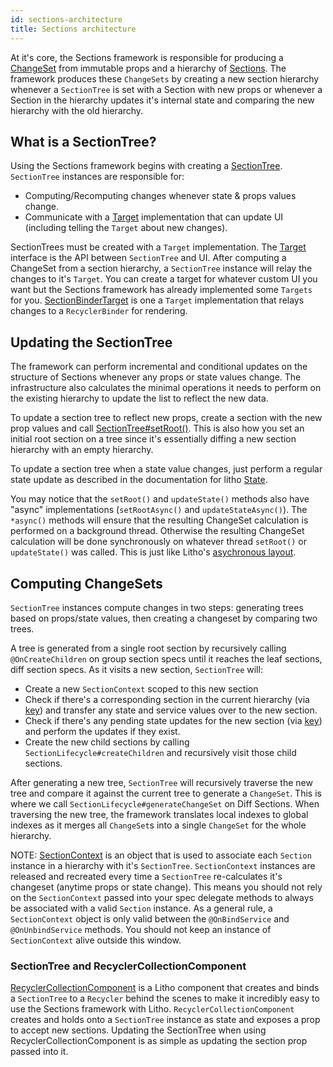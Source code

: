 ```yaml
---
id: sections-architecture
title: Sections architecture
---
```


At it's core, the Sections framework is responsible for producing a [ChangeSet](pathname:///javadoc/com/facebook/litho/sections/ChangeSet.html) from immutable props and a hierarchy of [Sections](pathname:///javadoc/com/facebook/litho/sections/Section.html). The framework produces these `ChangeSets` by creating a new section hierarchy whenever a `SectionTree` is set with a Section with new props or whenever a Section in the hierarchy updates it's internal state and comparing the new hierarchy with the old hierarchy.

## What is a SectionTree?

Using the Sections framework begins with creating a [SectionTree](pathname:///javadoc/com/facebook/litho/sections/SectionTree.html). `SectionTree` instances are responsible for:
   - Computing/Recomputing changes whenever state & props values change.
   - Communicate with a [Target](pathname:///javadoc/com/facebook/litho/sections/SectionTree.Target.html) implementation that can update UI (including telling the `Target` about new changes).

SectionTrees must be created with a `Target` implementation. The [Target](pathname:///javadoc/com/facebook/litho/sections/SectionTree.Target.html) interface is the API between `SectionTree` and UI. After computing a ChangeSet from a section hierarchy, a `SectionTree` instance will relay the changes to it's `Target`. You can create a target for whatever custom UI you want but the Sections framework has already implemented some `Targets` for you. [SectionBinderTarget](pathname:///javadoc/com/facebook/litho/sections/widget/SectionBinderTarget.html) is one a `Target` implementation that relays changes to a `RecyclerBinder` for rendering.

## Updating the SectionTree

The framework can perform incremental and conditional updates on the structure of Sections whenever any props or state values change. The infrastructure also calculates the minimal operations it needs to perform on the existing hierarchy to update the list to reflect the new data.

To update a section tree to reflect new props, create a section with the new prop values and call [SectionTree#setRoot()](pathname:///javadoc/com/facebook/litho/sections/SectionTree.html#setRoot-com.facebook.litho.sections.Section-). This is also how you set an initial root section on a tree since it's essentially diffing a new section hierarchy with an empty hierarchy.

To update a section tree when a state value changes, just perform a regular state update as described in the documentation for litho [State](state).

You may notice that the `setRoot()` and `updateState()` methods also have "async" implementations (`setRootAsync()` and `updateStateAsync()`).  The `*async()` methods will ensure that the resulting ChangeSet calculation is performed on a background thread.  Otherwise the resulting ChangeSet calculation will be done synchronously on whatever thread `setRoot()` or `updateState()` was called. This is just like Litho's [asychronous layout](asynchronous-layout#sync-and-async-operations).

## Computing ChangeSets

`SectionTree` instances compute changes in two steps: generating trees based on props/state values, then creating a changeset by comparing two trees.

A tree is generated from a single root section by recursively calling `@OnCreateChildren` on group section specs until it reaches the leaf sections, diff section specs.  As it visits a new section, `SectionTree` will:
 - Create a new `SectionContext` scoped to this new section
 - Check if there's a corresponding section in the current hierarchy (via [key](state#keys-and-identifying-components)) and transfer any state and service values over to the new section.
 - Check if there's any pending state updates for the new section (via [key](state#keys-and-identifying-components)) and perform the updates if they exist.
 - Create the new child sections by calling `SectionLifecycle#createChildren` and recursively visit those child sections.

After generating a new tree, `SectionTree` will recursively traverse the new tree and compare it against the current tree to generate a `ChangeSet`. This is where we call `SectionLifecycle#generateChangeSet` on Diff Sections. When traversing the new tree, the framework translates local indexes to global indexes as it merges all `ChangeSet`s into a single `ChangeSet` for the whole hierarchy.

NOTE: [SectionContext](pathname:///javadoc/com/facebook/litho/sections/SectionContext.html) is an object that is used to associate each `Section` instance in a hierarchy with it's `SectionTree`.  `SectionContext` instances are released and recreated every time a `SectionTree` re-calculates it's changeset (anytime props or state change). This means you should not rely on the `SectionContext` passed into your spec delegate methods to always be associated with a valid `Section` instance.  As a general rule, a `SectionContext` object is only valid between the `@OnBindService` and `@OnUnbindService` methods. You should not keep an instance of `SectionContext` alive outside this window.


### SectionTree and RecyclerCollectionComponent

[RecyclerCollectionComponent](recycler-collection-component) is a Litho component that creates and binds a `SectionTree` to a `Recycler` behind the scenes to make it incredibly easy to use the Sections framework with Litho. `RecyclerCollectionComponent` creates and holds onto a `SectionTree` instance as state and exposes a prop to accept new sections.  Updating the SectionTree when using RecyclerCollectionComponent is as simple as updating the section prop passed into it.



